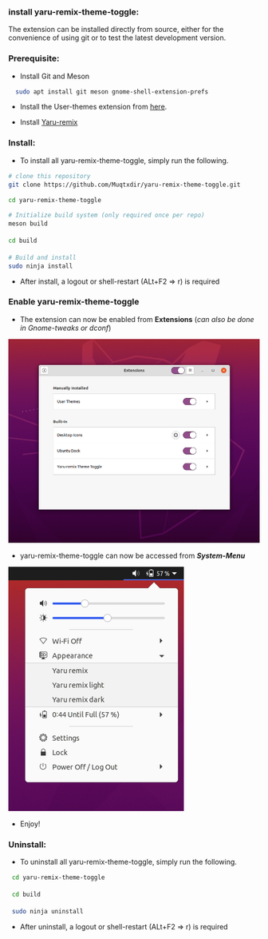 ### install yaru-remix-theme-toggle:

The extension can be installed directly from source, either for the convenience of using git or to test the latest development version.

### Prerequisite:
- Install Git and Meson
```bash
  sudo apt install git meson gnome-shell-extension-prefs
```
- Install the User-themes extension from [here](https://extensions.gnome.org/extension/19/user-themes/).

- Install [Yaru-remix](https://github.com/Muqtxdir/yaru-remix) 

### Install:

- To install all yaru-remix-theme-toggle, simply run the following.

```bash
# clone this repository
git clone https://github.com/Muqtxdir/yaru-remix-theme-toggle.git
```

```bash
cd yaru-remix-theme-toggle
```

```bash
# Initialize build system (only required once per repo)
meson build

cd build

# Build and install
sudo ninja install
```

- After install, a logout  or shell-restart (ALt+F2 => r) is required

### Enable yaru-remix-theme-toggle

- The extension can now be enabled from **Extensions**  (*can also be done in Gnome-tweaks or dconf*)


![extensions](screenshots/extension.png)

- yaru-remix-theme-toggle can now be accessed from **_System-Menu_**


![yaru-remix-theme-toggle-extension](screenshots/yaru-remix-theme-toggle.png)

- Enjoy!



### Uninstall:

- To uninstall all yaru-remix-theme-toggle, simply run the following.

```bash
 cd yaru-remix-theme-toggle

 cd build

 sudo ninja uninstall
```
- After uninstall, a logout  or shell-restart (ALt+F2 => r) is required




